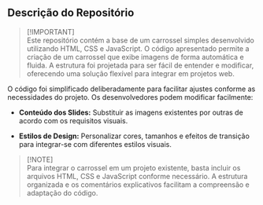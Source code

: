 ## Descrição do Repositório

> [!IMPORTANT]\
> Este repositório contém a base de um carrossel simples desenvolvido utilizando HTML, CSS e JavaScript. O código apresentado permite a criação de um carrossel que exibe imagens de forma automática e fluida. A estrutura foi projetada para ser fácil de entender e modificar, oferecendo uma solução flexível para integrar em projetos web.

O código foi simplificado deliberadamente para facilitar ajustes conforme as necessidades do projeto. Os desenvolvedores podem modificar facilmente:

- **Conteúdo dos Slides:** Substituir as imagens existentes por outras de acordo com os requisitos visuais.
  
- **Estilos de Design:** Personalizar cores, tamanhos e efeitos de transição para integrar-se com diferentes estilos visuais.



> [!NOTE]\
> Para integrar o carrossel em um projeto existente, basta incluir os arquivos HTML, CSS e JavaScript conforme necessário. A estrutura organizada e os comentários explicativos facilitam a compreensão e adaptação do código.



